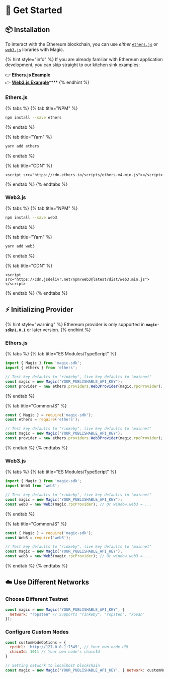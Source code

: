 # 🚀 Get Started

## 📦 Installation

To interact with the Ethereum blockchain, you can use _either_ [`ethers.js`](https://docs.ethers.io/ethers.js/html/getting-started.html) or [`web3.js`](https://web3js.readthedocs.io/en/v1.2.8/getting-started.html) libraries with Magic.

{% hint style="info" %}
If you are already familiar with Ethereum application development, you can skip straight to our kitchen sink examples:

👉 [**Ethers.js Example**](https://go.magic.link/example-ethers)  
👉 [**Web3.js Example**](https://go.magic.link/example-web3)\*\*\*\*
{% endhint %}

### Ethers.js

{% tabs %}
{% tab title="NPM" %}
```bash
npm install --save ethers
```
{% endtab %}

{% tab title="Yarn" %}
```bash
yarn add ethers
```
{% endtab %}

{% tab title="CDN" %}
```markup
<script src="https://cdn.ethers.io/scripts/ethers-v4.min.js"></script>
```
{% endtab %}
{% endtabs %}

### Web3.js

{% tabs %}
{% tab title="NPM" %}
```bash
npm install --save web3
```
{% endtab %}

{% tab title="Yarn" %}
```bash
yarn add web3
```
{% endtab %}

{% tab title="CDN" %}
```markup
<script src="https://cdn.jsdelivr.net/npm/web3@latest/dist/web3.min.js"></script>
```
{% endtab %}
{% endtabs %}

## ⚡️ Initializing Provider

{% hint style="warning" %}
Ethereum provider is only supported in **`magic-sdk@1.0.1`** or later version.
{% endhint %}

### Ethers.js

{% tabs %}
{% tab title="ES Modules/TypeScript" %}
```typescript
import { Magic } from 'magic-sdk';
import { ethers } from 'ethers';

// Test key defaults to "rinkeby", live key defaults to "mainnet"
const magic = new Magic("YOUR_PUBLISHABLE_API_KEY");
const provider = new ethers.providers.Web3Provider(magic.rpcProvider);
```
{% endtab %}

{% tab title="CommonJS" %}
```typescript
const { Magic } = require('magic-sdk');
const ethers = require('ethers');

// Test key defaults to "rinkeby", live key defaults to "mainnet"
const magic = new Magic("YOUR_PUBLISHABLE_API_KEY");
const provider = new ethers.providers.Web3Provider(magic.rpcProvider);
```
{% endtab %}
{% endtabs %}

### Web3.js

{% tabs %}
{% tab title="ES Modules/TypeScript" %}
```typescript
import { Magic } from 'magic-sdk';
import Web3 from 'web3';

// Test key defaults to "rinkeby", live key defaults to "mainnet"
const magic = new Magic("YOUR_PUBLISHABLE_API_KEY");
const web3 = new Web3(magic.rpcProvider); // Or window.web3 = ...
```
{% endtab %}

{% tab title="CommonJS" %}
```typescript
const { Magic } = require('magic-sdk');
const Web3 = require('web3');

// Test key defaults to "rinkeby", live key defaults to "mainnet"
const magic = new Magic("YOUR_PUBLISHABLE_API_KEY");
const web3 = new Web3(magic.rpcProvider); // Or window.web3 = ...
```
{% endtab %}
{% endtabs %}

## ☁️ Use Different Networks

### Choose Different Testnet

```javascript
const magic = new Magic("YOUR_PUBLISHABLE_API_KEY", {
  network: "ropsten" // Supports "rinkeby", "ropsten", "kovan"
});
```

### Configure Custom Nodes

```javascript
const customNodeOptions = {
  rpcUrl: 'http://127.0.0.1:7545', // Your own node URL
  chainId: 1011 // Your own node's chainId 
}

// Setting network to localhost blockchain
const magic = new Magic('YOUR_PUBLISHABLE_API_KEY', { network: customNodeOptions });
```

